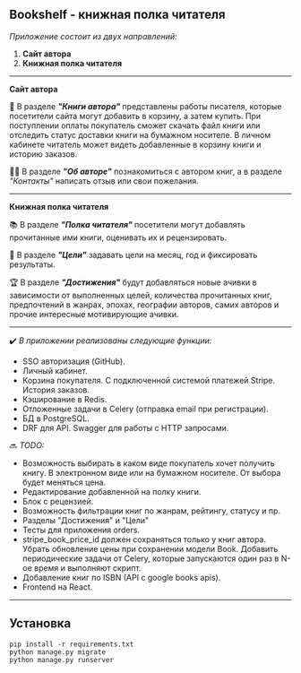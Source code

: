 ## Bookshelf - книжная полка читателя
*Приложение состоит из двух направлений:*

1. **Сайт автора**
2. **Книжная полка читателя**
***
**Сайт автора**

📜 В разделе ***"Книги автора"*** представлены работы писателя, которые посетители сайта могут добавить в корзину, а затем купить. 
При поступлении оплаты покупатель сможет скачать файл книги или отследить статус доставки книги на бумажном носителе. 
В личном кабинете читатель может видеть добавленные в корзину книги и историю заказов. 

🙋‍♂️ В разделе ***"Об авторе"*** познакомиться с автором книг, а в разделе *"Контакты"* написать отзыв или свои пожелания. 
***
**Книжная полка читателя**

📚 В разделе ***"Полка читателя"*** посетители могут добавлять прочитанные ими книги, оценивать их и рецензировать.

🎯 В разделе ***"Цели"*** задавать цели на месяц, год и фиксировать результаты.

🏆 В разделе ***"Достижения"*** будут добавляться новые ачивки в зависимости от выполненных целей, 
количества прочитанных книг, предпочтений в жанрах, эпохах, географии авторов, самих авторов и прочие интересные мотивирующие ачивки.
***
✔️ *В приложении реализованы следующие функции:️*
- SSO авторизация (GitHub).
- Личный кабинет. 
- Корзина покупателя. С подключенной системой платежей Stripe. История заказов.
- Кэширование в Redis.
- Отложенные задачи в Celery (отправка email при регистрации).
- БД в PostgreSQL.
- DRF для API. Swagger для работы с HTTP запросами.

🔜 *TODO:*
- Возможность выбирать в каком виде покупатель хочет получить книгу. В электронном виде или на бумажном носителе. 
  От выбора будет меняться цена.
- Редактирование добавленной на полку книги.
- Блок с рецензией.
- Возможность фильтрации книг по жанрам, рейтингу, статусу и пр.
- Разделы "Достижения" и "Цели"
- Тесты для приложения orders.
- stripe_book_price_id должен сохраняться только у книг автора. Убрать обновление цены при сохранении модели Book. 
  Добавить периодические задачи от Celery, которые запускаются один раз в N-ое время и выполняют скрипт.
- Добавление книг по ISBN (API с google books apis).
- Frontend на React.
***
## Установка
```
pip install -r requirements.txt
python manage.py migrate
python manage.py runserver
```